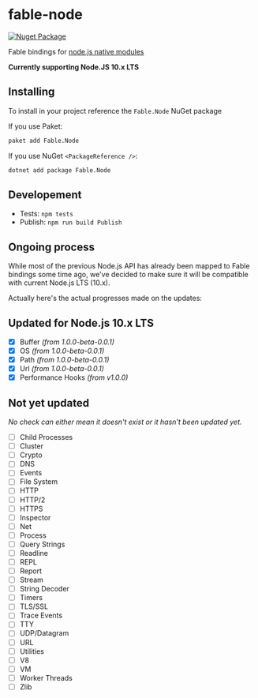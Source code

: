 # fable-node

[![Nuget Package](https://img.shields.io/nuget/v/Fable.Node.svg)](https://www.nuget.org/packages/Fable.Node)

Fable bindings for [node.js native modules](https://nodejs.org/api/)

**Currently supporting Node.JS 10.x LTS**

## Installing

To install in your project reference the `Fable.Node` NuGet package

If you use Paket:
```bash
paket add Fable.Node
```

If you use NuGet `<PackageReference />`:
```bash
dotnet add package Fable.Node
```

## Developement

- Tests: `npm tests` 
- Publish: `npm run build Publish` 

## Ongoing process

While most of the previous Node.js API has already been mapped to Fable bindings some time ago, we've decided to make sure it will be compatible with current Node.js LTS (10.x).

Actually here's the actual progresses made on the updates:

## Updated for Node.js 10.x LTS

- [x] Buffer *(from 1.0.0-beta-0.0.1)*
- [x] OS *(from 1.0.0-beta-0.0.1)*
- [x] Path *(from 1.0.0-beta-0.0.1)*
- [x] Url *(from 1.0.0-beta-0.0.1)*
- [x] Performance Hooks *(from v1.0.0)*

## Not yet updated

*No check can either mean it doesn't exist or it hasn't been updated yet.*

- [ ] Child Processes
- [ ] Cluster
- [ ] Crypto
- [ ] DNS
- [ ] Events
- [ ] File System
- [ ] HTTP
- [ ] HTTP/2
- [ ] HTTPS
- [ ] Inspector
- [ ] Net
- [ ] Process
- [ ] Query Strings
- [ ] Readline
- [ ] REPL
- [ ] Report
- [ ] Stream
- [ ] String Decoder
- [ ] Timers
- [ ] TLS/SSL
- [ ] Trace Events
- [ ] TTY
- [ ] UDP/Datagram
- [ ] URL
- [ ] Utilities
- [ ] V8
- [ ] VM
- [ ] Worker Threads 
- [ ] Zlib
